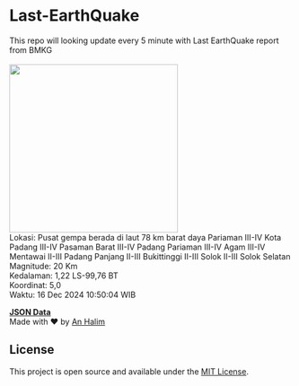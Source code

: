 # Last-EarthQuake
This repo will looking update every 5 minute with Last EarthQuake report from BMKG
<br>
<br>
<img src="undefined" width="300"/>
<br>
Lokasi: Pusat gempa berada di laut 78 km barat daya Pariaman  III-IV Kota Padang III-IV Pasaman Barat III-IV Padang Pariaman III-IV Agam III-IV Mentawai II-III Padang Panjang II-III Bukittinggi II-III Solok II-III Solok Selatan <br>
Magnitude: 20 Km <br>
Kedalaman: 1,22 LS-99,76 BT <br>
Koordinat: 5,0 <br>
Waktu: 16 Dec 2024 10:50:04 WIB <br>

<a href="./data/data.json">**JSON Data**</a>
<br>
Made with ❤️ by <a href="https://github.com/an-halim">An Halim</a>
## License

This project is open source and available under the [MIT License](LICENSE).
